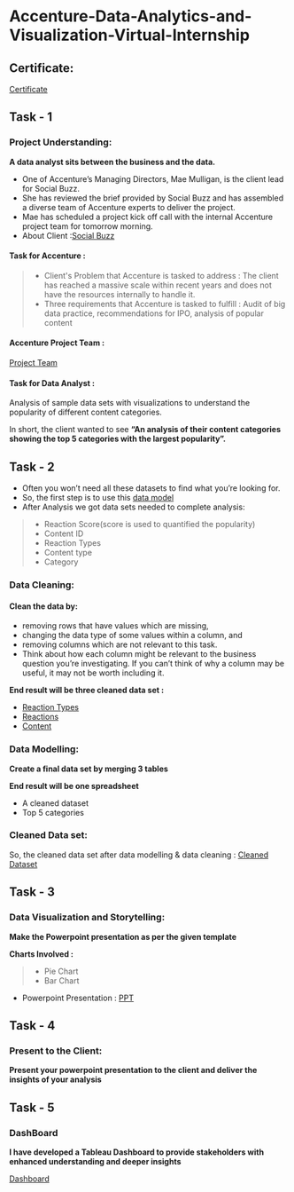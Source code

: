 # Accenture-Data-Analytics-and-Visualization-Virtual-Internship

## Certificate:
[Certificate](https://github.com/bandhavi1/Accenture-Data-Analytics-and-Visualization-Virtual-Internship/blob/main/Accenture_Certificate.pdf)

## Task - 1
### Project Understanding:
**A data analyst sits between the business and the data.**

 - One of Accenture’s Managing Directors, Mae Mulligan, is the client lead for Social Buzz.
 - She has reviewed the brief provided by Social Buzz and has assembled a diverse team of Accenture experts to deliver the project.
 - Mae has scheduled a project kick off call with the internal Accenture project team for tomorrow morning.
 - About Client :[Social Buzz](https://github.com/bandhavi1/Accenture-Data-Analytics-and-Visualization-Virtual-Internship/blob/main/Data_Analytics%20Client%20Brief.pdf)
#### Task for Accenture : 

 >- Client's Problem that Accenture is tasked to address : The client has reached a massive scale within recent years and does not have the resources internally to handle it.
 >- Three requirements that Accenture is tasked to fulfill : Audit of big data practice, recommendations for IPO, analysis of popular content
 
 #### Accenture Project Team :
[Project Team](https://github.com/bandhavi1/Accenture-Data-Analytics-and-Visualization-Virtual-Internship/blob/main/Internal%20stakeholder%20chart.pdf)

 #### Task for Data Analyst :
Analysis of sample data sets with visualizations to understand the popularity of different content categories.

In short, the client wanted to see **“An analysis of their content categories showing the top 5 categories with the largest popularity”.** 

## Task - 2
 - Often you won’t need all these datasets to find what you’re looking for.
 - So, the first step is to use this [data model](https://github.com/bandhavi1/Accenture-Data-Analytics-and-Visualization-Virtual-Internship/blob/main/Data%20model.pdf)
 - After Analysis we got data sets needed to complete analysis:
 >- Reaction Score(score is used to quantified the popularity)
 >- Content ID
 >- Reaction Types
 >- Content type
 >- Category
 
### Data Cleaning:
#### Clean the data by:
 - removing rows that have values which are missing,
 - changing the data type of some values within a column, and
 - removing columns which are not relevant to this task.
 - Think about how each column might be relevant to the business question you’re investigating. If you can’t think of why a column may be useful, it may not be worth including it.

**End result will be three cleaned data set :**
 - [Reaction Types](https://github.com/bandhavi1/Accenture-Data-Analytics-and-Visualization-Virtual-Internship/blob/main/ReactionTypes%20(1).csv)
 - [Reactions](https://github.com/bandhavi1/Accenture-Data-Analytics-and-Visualization-Virtual-Internship/blob/main/Reactions%20(1).csv)
 - [Content](https://github.com/bandhavi1/Accenture-Data-Analytics-and-Visualization-Virtual-Internship/blob/main/Content%20(1).csv)

### Data Modelling:

**Create a final data set by merging 3 tables**

**End result will be one spreadsheet**
 - A cleaned dataset
 - Top 5 categories
 
 ### Cleaned Data set:
 So, the cleaned data set after data modelling & data cleaning : [Cleaned Dataset](https://github.com/bandhavi1/Accenture-Data-Analytics-and-Visualization-Virtual-Internship/blob/main/Cleaned_Data.xlsx)
 
 ## Task - 3
 ### Data Visualization and Storytelling:
 **Make the Powerpoint presentation as per the given template**
 
 **Charts Involved :**
  >- Pie Chart
  >- Bar Chart
  
 - Powerpoint Presentation : [PPT](https://github.com/bandhavi1/Accenture-Data-Analytics-and-Visualization-Virtual-Internship/blob/main/Presentation.pdf)
 
 ## Task - 4
 ### Present to the Client:
 **Present your powerpoint presentation to the client and deliver the insights of your analysis** 

 ## Task - 5
 ### DashBoard
 **I have developed a Tableau Dashboard to provide stakeholders with enhanced understanding and deeper insights**
 
 
 [Dashboard](https://public.tableau.com/app/profile/bandhavi.parvathaneni/viz/SocialBuzz_17083805325180/Dashboard1?publish=yes)
 
